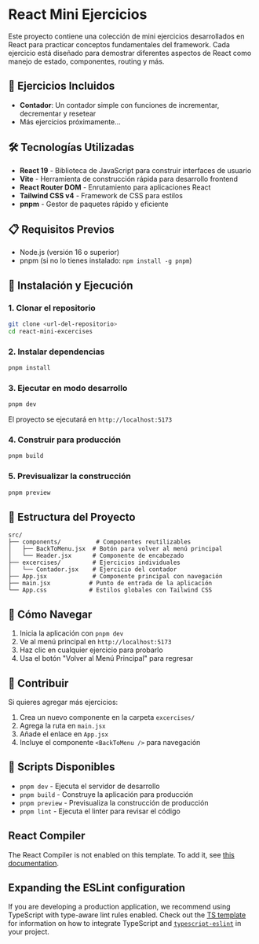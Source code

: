 # React Mini Ejercicios

Este proyecto contiene una colección de mini ejercicios desarrollados en React para practicar conceptos fundamentales del framework. Cada ejercicio está diseñado para demostrar diferentes aspectos de React como manejo de estado, componentes, routing y más.

## 🚀 Ejercicios Incluidos

- **Contador**: Un contador simple con funciones de incrementar, decrementar y resetear
- Más ejercicios próximamente...

## 🛠️ Tecnologías Utilizadas

- **React 19** - Biblioteca de JavaScript para construir interfaces de usuario
- **Vite** - Herramienta de construcción rápida para desarrollo frontend
- **React Router DOM** - Enrutamiento para aplicaciones React
- **Tailwind CSS v4** - Framework de CSS para estilos
- **pnpm** - Gestor de paquetes rápido y eficiente

## 📋 Requisitos Previos

- Node.js (versión 16 o superior)
- pnpm (si no lo tienes instalado: `npm install -g pnpm`)

## 🚀 Instalación y Ejecución

### 1. Clonar el repositorio

```bash
git clone <url-del-repositorio>
cd react-mini-excercises
```

### 2. Instalar dependencias

```bash
pnpm install
```

### 3. Ejecutar en modo desarrollo

```bash
pnpm dev
```

El proyecto se ejecutará en `http://localhost:5173`

### 4. Construir para producción

```bash
pnpm build
```

### 5. Previsualizar la construcción

```bash
pnpm preview
```

## 📁 Estructura del Proyecto

```
src/
├── components/          # Componentes reutilizables
│   ├── BackToMenu.jsx  # Botón para volver al menú principal
│   └── Header.jsx      # Componente de encabezado
├── excercises/         # Ejercicios individuales
│   └── Contador.jsx    # Ejercicio del contador
├── App.jsx             # Componente principal con navegación
├── main.jsx           # Punto de entrada de la aplicación
└── App.css            # Estilos globales con Tailwind CSS
```

## 🎯 Cómo Navegar

1. Inicia la aplicación con `pnpm dev`
2. Ve al menú principal en `http://localhost:5173`
3. Haz clic en cualquier ejercicio para probarlo
4. Usa el botón "Volver al Menú Principal" para regresar

## 🤝 Contribuir

Si quieres agregar más ejercicios:

1. Crea un nuevo componente en la carpeta `excercises/`
2. Agrega la ruta en `main.jsx`
3. Añade el enlace en `App.jsx`
4. Incluye el componente `<BackToMenu />` para navegación

## 📝 Scripts Disponibles

- `pnpm dev` - Ejecuta el servidor de desarrollo
- `pnpm build` - Construye la aplicación para producción
- `pnpm preview` - Previsualiza la construcción de producción
- `pnpm lint` - Ejecuta el linter para revisar el código

## React Compiler

The React Compiler is not enabled on this template. To add it, see [this documentation](https://react.dev/learn/react-compiler/installation).

## Expanding the ESLint configuration

If you are developing a production application, we recommend using TypeScript with type-aware lint rules enabled. Check out the [TS template](https://github.com/vitejs/vite/tree/main/packages/create-vite/template-react-ts) for information on how to integrate TypeScript and [`typescript-eslint`](https://typescript-eslint.io) in your project.
